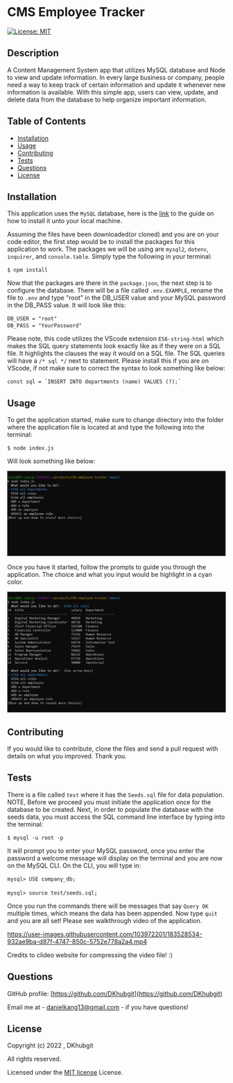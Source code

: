  # CMS Employee Tracker

  [![License: MIT](https://img.shields.io/badge/License-MIT-yellow.svg)](https://opensource.org/licenses/MIT)

  ## Description

  A Content Management System app that utilizes MySQL database and Node to view and update information. In every large business or company, people need a way to keep track of certain information and update it whenever new information is available.  With this simple app, users can view, update, and delete data from the database to help organize important information. 

  ## Table of Contents

  - [Installation](#installation)
  - [Usage](#usage)
  - [Contributing](#contributing)
  - [Tests](#tests)
  - [Questions](#questions)
  - [License](#license)

  ## Installation
  This application uses the `MySQL` database, here is the [link](https://coding-boot-camp.github.io/full-stack/mysql/mysql-installation-guide) to the guide on how to install it unto your local machine. 

  Assuming the files have been downloaded(or cloned) and you are on your code editor, the first step would be to install the packages for this application to work. The packages we will be using are `mysql2`, `dotenv`, `inquirer`, and `console.table`.  Simply type the following in your terminal:
  ```
  $ npm install
  ```
  Now that the packages are there in the `package.json`, the next step is to configure the database. There will be a file called `.env.EXAMPLE`, rename the file to `.env` and type "root" in the DB_USER value and your MySQL password in the DB_PASS value. It will look like this:
  ```
  DB_USER = "root"
  DB_PASS = "YourPassword"
  ```
  Please note, this code utilizes the VScode extension `ES6-string-html` which makes the SQL query statements look exactly like as if they were on a SQL file. It highlights the clauses the way it would on a SQL file. The SQL queries will have a `/* sql */` next to statement. Please install this if you are on VScode, if not make sure to correct the syntax to look something like below:
  ```
  const sql = `INSERT INTO departments (name) VALUES (?);`
  ```

  ## Usage

  To get the application started, make sure to change directory into the folder where the application file is located at and type the following into the terminal:
  ```
  $ node index.js
  ```
  Will look something like below:

  ![Starting the application on Terminal](./images/cms-screenshot.PNG)
  
  Once you have it started, follow the prompts to guide you through the application. The choice and what you input would be highlight in a cyan color.

  ![Example choosing an option](./images/cms-screenshot2.PNG)

  ## Contributing

  If you would like to contribute, clone the files and send a pull request with details on what you improved. Thank you.

  ## Tests 

  There is a file called `test` where it has the `Seeds.sql` file for data population. NOTE, Before we proceed you must initiate the application once for the database to be created. Next, in order to populate the database with the seeds data, you must access the SQL command line interface by typing into the terminal:
  ```
  $ mysql -u root -p
  ```
  It will prompt you to enter your MySQL password, once you enter the password a welcome message will display on the terminal and you are now on the MySQL CLI. On the CLI, you will type in:
  ```
  mysql> USE company_db;

  mysql> source test/seeds.sql;
  ```
  Once you run the commands there will be messages that say `Query OK` multiple times, which means the data has been appended. Now type `quit` and you are all set! Please see walkthrough video of the application.



https://user-images.githubusercontent.com/103972201/183528534-932ae9ba-d87f-4747-850c-5752e778a2a4.mp4


Credits to clideo website for compressing the video file! :)

  ## Questions

  GitHub profile: [https://github.com/DKhubgit](https://github.com/DKhubgit)

  Email me at - danielkang13@gmail.com - if you have questions!

  ## License

  Copyright (c) 2022 , DKhubgit
  
  All rights reserved.

  Licensed under the [MIT license](https://opensource.org/licenses/MIT) License.
